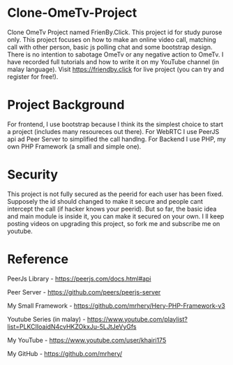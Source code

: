 # Clone-OmeTv-Project
Clone OmeTv Project named FrienBy.Click. This project id for study purose only. This project focuses on how to make an online video call, matching call with other person, basic js polling chat and some bootstrap design. There is no intention to sabotage OmeTv or any negative action to OmeTv. I have recorded full tutorials and how to write it on my YouTube channel (in malay language). Visit https://friendby.click for live project (you can try and register for free!). 

# Project Background
For frontend, I use bootstrap because I think its the simplest choice to start a project (includes many resoureces out there). For WebRTC I use PeerJS api ad Peer Server to simplified the call handlng. For Backend I use PHP, my own PHP Framework (a small and simple one).

# Security
This project is not fully secured as the peerid for each user has been fixed. Supposely the id should changed to make it secure and people cant intercept the call (if hacker knows your peerid). But so far, the basic idea and main module is inside it, you can make it secured on your own. I ll keep posting videos on upgrading this project, so fork me and subscribe me on youtube.

# Reference
PeerJs Library - https://peerjs.com/docs.html#api

Peer Server - https://github.com/peers/peerjs-server

My Small Framework - https://github.com/mrhery/Hery-PHP-Framework-v3

Youtube Series (in malay) - https://www.youtube.com/playlist?list=PLKCIIoaidN4cvHKZOkxJu-5LJtJeVyGfs

My YouTube - https://www.youtube.com/user/khairi175

My GitHub - https://github.com/mrhery/


